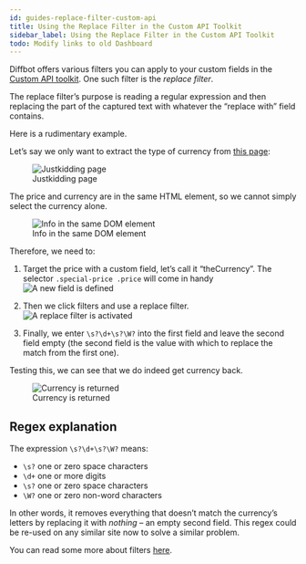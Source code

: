 ```yaml
---
id: guides-replace-filter-custom-api
title: Using the Replace Filter in the Custom API Toolkit
sidebar_label: Using the Replace Filter in the Custom API Toolkit
todo: Modify links to old Dashboard
---
```


<div class="entry-content">
		<p>Diffbot offers various filters you can apply to your custom fields in the <a href="https://app.diffbot.com/custom/">Custom API toolkit</a>. One such filter is the <em>replace filter</em>.</p>
<p>The replace filter’s purpose is reading a regular expression and then replacing the part of the captured text with whatever the “replace with” field contains.</p>
<p>Here is a rudimentary example.</p>
<p>Let’s say we only want to extract the type of currency from <a href="https://www.justkidding-me.com/ae/daily-deals-uae/nobodinoz-arizona-teepee">this page</a>:</p>
<figure>
<img src="/img/01.png" alt="Justkidding page"><figcaption>Justkidding page</figcaption></figure>
<p>The price and currency are in the same HTML element, so we cannot simply select the currency alone.</p>
<figure>
<img src="/img/02.png" alt="Info in the same DOM element"><figcaption>Info in the same DOM element</figcaption></figure>
<p>Therefore, we need to:</p>
<ol>
<li>
<p>Target the price with a custom field, let’s call it “theCurrency”. The selector <code>.special-price .price</code> will come in handy<br>
 <img src="/img/03_0.png" alt="A new field is defined"></p>
</li>
<li>
<p>Then we click filters and use a replace filter.<br>
 <img src="/img/04_1.png" alt="A replace filter is activated"></p>
</li>
<li>
<p>Finally, we enter <code>\s?\d+\s?\W?</code> into the first field and leave the second field empty (the second field is the value with which to replace the match from the first one).</p>
</li>
</ol>
<p>Testing this, we can see that we do indeed get currency back.</p>
<figure>
<img src="/img/05_2.png" alt="Currency is returned"><figcaption>Currency is returned</figcaption></figure>
<h2 id="ipt_kb_toc_1127_0">Regex explanation</h2>
<p>The expression <code>\s?\d+\s?\W?</code> means:</p>
<ul>
<li>
<code>\s?</code> one or zero space characters</li>
<li>
<code>\d+</code> one or more digits</li>
<li>
<code>\s?</code> one or zero space characters</li>
<li>
<code>\W?</code> one or zero non-word characters</li>
</ul>
<p>In other words, it removes everything that doesn’t match the currency’s letters by replacing it with <em>nothing</em> – an empty second field. This regex could be re-used on any similar site now to solve a similar problem.</p>
<p>You can read some more about filters <a href="api-selectors-filters#output-filters">here</a>.</p>
			</div>
